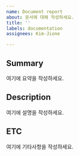 ```yaml
---
name: Document report
about: 문서에 대해 작성하세요.
title: ''
labels: documentation
assignees: Kim-Jione

---
```


## Summary
여기에 요약을 작성하세요.

## Description
여기에 설명을 작성하세요.

## ETC
여기에 기타사항을 작성하세요.
